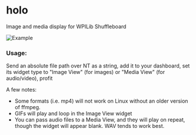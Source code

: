 # holo
Image and media display for WPILib Shuffleboard

![Example](https://i.imgur.com/pX6iWqo.png)

### Usage:
Send an absolute file path over NT as a string, add it to your dashboard, set its widget type to "Image View" (for images) or "Media View" (for audio/video), profit

A few notes:
- Some formats (i.e. mp4) will not work on Linux without an older version of ffmpeg.
- GIFs will play and loop in the Image View widget
- You can pass audio files to a Media View, and they will play on repeat, though the widget will appear blank. WAV tends to work best.
